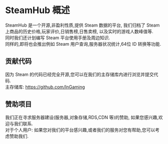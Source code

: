# SteamHub 概述

SteamHub 是一个开源,非盈利性质,提供 Steam 数据的平台,
我们归档了 Steam 上商品的历史价格,玩家评价,日销售榜,日售卖榜,
以及实时的游戏人数峰值等.  
同时我们还计划编写 Steam 平台使用手册及周边知识.  
同样的,即将也会推出例如 Steam 用户查询,服务器状况统计,64位 ID 转换等功能.

## 贡献代码

因为 Steam 的代码已经完全开源,您可以在我们的主存储库内进行浏览并提交代码.  
主存储库: https://github.com/InGaming

## 赞助项目

我们正在寻求服务器建设(服务器,对象存储,RDS,CDN 等)的赞助,
如果您感兴趣,欢迎与我们联系.  
对于个人用户:
如果您对我们的平台感兴趣,或者我们的服务对您有帮助,您可以考虑赞助我们.  
